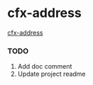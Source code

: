# cfx-address


[cfx-address](https://pypi.org/project/cfx-address/)

### TODO

1. Add doc comment
2. Update project readme